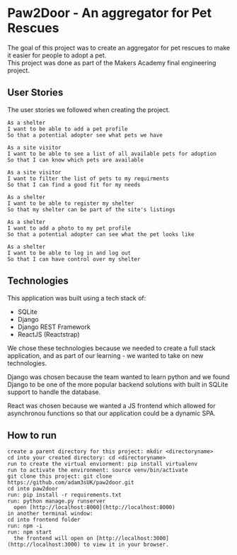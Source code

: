 # Paw2Door - An aggregator for Pet Rescues 
  The goal of this project was to create an aggregator for pet rescues to make it easier for people to adopt a pet.  
  This project was done as part of the Makers Academy final engineering project.

## User Stories

The user stories we followed when creating the project.

```
As a shelter
I want to be able to add a pet profile
So that a potential adopter see what pets we have

As a site visitor
I want to be able to see a list of all available pets for adoption
So that I can know which pets are available

As a site visitor
I want to filter the list of pets to my requirments
So that I can find a good fit for my needs

As a shelter
I want to be able to register my shelter
So that my shelter can be part of the site's listings

As a shelter
I want to add a photo to my pet profile
So that a potential adopter can see what the pet looks like

As a shelter
I want to be able to log in and log out
So that I can have control over my shelter

```

## Technologies 
This application was built using a tech stack of:
 - SQLite
 - Django
 - Django REST Framework
 - ReactJS (Reactstrap)

We chose these technologies because we needed to create a full stack application, and as part of our learning - we wanted to take on new technologies.

Django was chosen because the team wanted to learn python and we found Django to be one of the more popular backend solutions with built in SQLite support to handle the database.

React was chosen because we wanted a JS frontend which allowed for asynchronou functions so that our application could be a dynamic SPA. 

## How to run
 
```
create a parent directory for this project: mkdir <directoryname>
cd into your created directory: cd <directoryname>
run to create the virtual enviorment: pip install virtualenv
run to activate the environment: source venv/bin/activate
git clone this project: git clone https://github.com/adam3sUK/paw2door.git 
cd into paw2door
run: pip install -r requirements.txt
run: python manage.py runserver
  open [http://localhost:8000](http://localhost:8000)
in another terminal window: 
cd into frontend folder 
run: npm -i
run: npm start
  the frontend will open on [http://localhost:3000](http://localhost:3000) to view it in your browser.

```